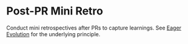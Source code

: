 # Post-PR Mini Retro

Conduct mini retrospectives after PRs to capture learnings. See [Eager Evolution](../principles/eager-evolution.md) for the underlying principle.